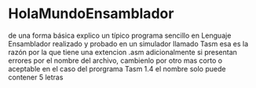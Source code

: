# HolaMundoEnsamblador
de una forma básica explico un típico programa sencillo en Lenguaje Ensamblador realizado y probado en un simulador llamado Tasm
esa es la razón por la que tiene una extencion .asm
adicionalmente si presentan errores por el nombre del archivo, 
cambienlo por otro mas corto o aceptable
en el caso del prorgrama Tasm 1.4 
el nombre solo puede contener 5 letras
